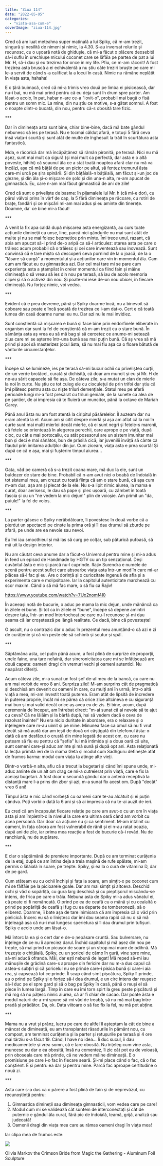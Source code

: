 ```yaml
---
title: "Ziua 114"
date: "2022-05-05"
categories: 
  - "viata-asa-cum-e"
coverImage: "ziua-114.jpg"
---
```


Cred că am luat meteahna super matinală a lui Spiky, că m-am trezit, singură și nesilită de nimeni și nimic, la 4.30. S-au inversat rolurile și recunosc, cu o ușoară notă de ghidușie, că mi-a făcut o plăcere deosebită să-i suflu în urechiușe micului coconet care se lăfăia pe partea de pat a lui Mr. H, să-i dau și eu trezirea for once in my life. Pfiu, ce m-am răcorit! A fost trezirea asta bruscă a ei echivalentă a nu știu câte treziri bruște pe care mi le-a servit de când s-a calificat la a locui în casă. Nimic nu rămâne neplătit în viața asta, hahaha!

E o țâră buimacă, cred că mi-a trimis vreo două pe limba ei pisicească, dar nu-i bai, nu mă mai prind pentru că eu deja sunt în drum spre parter. Am lăsat-o acolo, în pat, habar n-are ce-a "lovit-o", probabil mai bagă o fisă pentru un somn mic. La mine, din nu știu ce motive, s-a gătat somnul. A fost o noapte dintr-o bucată, din nou, pentru că-s obosită tare fizic. 

\*\*\*

Dar în dimineața asta sunt bine, chiar bine-bine, dacă mă bate gândul nebunesc să ies pe terasă. Nu e tocmai călduț afară, e totuși 5 fără ceva însă viața-i scurtă și sunt atât de multe de înghesuit la trăit în scurtătura asta fantastică.

Mda, e răcorică dar mă încăpățânez să rămân pironită, pe terasă. Nici nu mă așez, sunt mai mult ca sigură (și mai mult ca perfectă, dar asta e o altă poveste, hihihi) că scaunul ăla ce a stat toată noaptea afară clar nu mă va încălzi, așa că mă bâțâi de pe un picior pe altul, să fentez tremurul ăsta care-mi urcă pe șira spinării. Și din bâțâială-n bâțâială, am făcut și-un joc de glezne, și din ăla și-o mișcare de șold și din una-n alta, m-am apucat de gimnastică. Eu, care n-am mai făcut gimnastică de ani de zile!

Cred că sunt o priveliște de basme: în pijamalele lui Mr. h (că mi-e dor), cu părul vâlvoi prins în vârf de cap, la 5 fără dimineața pe răcoare, cu rotiri de brațe, fandări și ce mișcări mi-am mai adus și eu aminte din tinerețe. Doamne, da' ce bine mi-a făcut! 

\*\*\*

A venit la fix apa caldă după mișcarea asta energizantă, au curs toate acțiunile dimineții ca unse, line, parcă nici gândurile nu mai sunt atât de multe și nu se mai foiesc bezmetice prin minte. Îmi trece unul, razant, că abia am apucat să-l prind de-o aripă ca să-l articulez: starea asta pe care o trăiesc acum probabil că o trăiesc și cei care inventează sau inovează. Sunt convinsă că e tare mișto să descoperi ceva pornind de la o joacă, de la o "lăsare să curgă" a momentului și a acțiunilor care vin în momentul ăla. Cam cum am făcut eu cu gimnastica azi. Dar cel mai tare mi se pare cum experiența asta a ștampilat în creier momentul ca fiind fain și mâine dimineață o să vreau să ies din nou pe terasă, să iau de acolo memoria clipei și să o activez din nou. Și poate-mi iese de-un nou obicei, în fiecare dimineață. Nu forțez nimic, voi vedea.

\*\*\*

Evident că e prea devreme, până și Spiky doarme încă, nu a binevoit să coboare sau poate e încă șocată de trezirea ce i-am dat-o. Cert e că toată lumea din casă doarme numai eu nu. Dar azi nu le mai invidiez. 

Sunt conștientă că mișcarea e bună și face bine prin endorfinele eliberate în organism dar sunt la fel de conștientă că m-am trezit cu o stare bună. În sămânța asta aș vrea eu să mă bag și să cercetez ce anume-mi setează ziua care mi se așterne într-una bună sau mai puțin bună. Că aș vrea să mă prind și apoi să masterizez jocul ăsta, să nu mai fiu așa ca o floare bătută de vânturile circumstanțelor. 

\*\*\*

Începe să se lumineze, ies pe terasă să-mi bucur ochii cu priveliștea curții, de-un verde brotăcel, curată și dichisită, că doar am muncit și eu și Mr. H de ne-au sărit capacele să fie așa. De câteva zile, s-a mutat un clan de mierle la noi în curte. Nu știu ce tot culeg ele cu cioculețul de prin trifoi dar știu că îmi plătesc pentru asta cu niște triluri demențiale. Statul meu pe afară perioade lungi mi-a fost presărat cu triluri geniale, de la sunete ca alea de pe șantier, de ai impresia că te fluieră un muncitor, până la octave de Mariah Carey. 

Până anul ăsta nu am fost atentă la ciripitul păsărelelor. Îl auzeam dar nu eram atentă la el. Acum am și citit despre mierlă și așa am aflat că la noi în curte sunt mai mulți mierloi decât mierle, că ei sunt negri și fetele-s maronii, că fetele se orientează în alegerea perechii, care apropo e pe viață, după cioc, cu cât e mai portocaliu, cu atât posesorul are un sistem imunitar mai bun și deci e mai sănătos, bun de prăsilă cică, iar juvenilii învăță să cânte ca flautul prin imitarea adulților din jur. Cum ziceam, viața asta e prea scurtă! Și după ce că e așa, mai și fușterim timpul aiurea…

\*\*\*

Gata, văd pe cameră că s-a trezit coana mare, mă duc la ele, sunt un buldozer de stare de bine. Probabil că n-am avut nici o boabă de îndoială în tot sistemul meu, am crezut cu toată ființa că am o stare bună, că așa cum m-am dus, așa am și plecat de la ele. Nu s-a lipit nimic aiurea, la mama e curat, doar aerisesc, le dau să pape și plec ușoară, cu zâmbet în toată fascia și cu un "ne vedem la mic dejun!" plin de voioșie. Am primit un "da, puiule!" la fel de voios. 

\*\*\*

La parter găsesc o Spiky nerăbdătoare, îi povestesc în două vorbe că a pierdut un spectacol pe cinste la prima oră și îi dau drumul să zburde pe afară, pe unde are ea nevoie sau nevoi.

Eu îmi iau smoothieul și mă las să curg pe colțar, sub păturică pufoasă, să mă uit la design interior.

Nu am căutat ceva anume dar a făcut-o Universul pentru mine și mi-a adus în feed un episod de Handmade by HGTV cu un tip senzațional. Deși cuvântul ăsta e mic și parcă nu-l cuprinde. Rajiv Surendra e numele de scenă pentru acest suflet care absoarbe viața asta într-un mod în care mi-ar plăcea să-l fac și eu. Are o dorință și o curiozitate ingenuă de afla și a experimenta care e molipsitoare. Iar la capitolul autenticitate marchează cu scor maxim. Când o să mă fac mare, o să fiu ca Rajiv!

https://www.youtube.com/watch?v=7Uo2nomf4I0

În aceeași notă de bucurie, o aduc pe mama la mic dejun, unde mănâncă ca în zilele ei bune. Și tot ca în zilele ei "bune", începe să depene amintiri despre tata, într-un mod întortocheat pe care nu-l recunosc și-mi dau seama că iar croșetează pe lângă realitate. Ce dacă, bine că povestește! 

O ascult, nu o contrazic dar o aduc în prezentul meu anunțând-o că azi e zi de curățenie și că vin peste ele să schimb și scutur și spăl. 

\*\*\*

Săptămâna asta, cel puțin până acum, a fost plină de surprize de proporții, unele faine, una tare nefaină, dar sincronicitatea care mi se înfățișează are două capete: oameni dragi din vremuri vechi și oameni autentici. Nu neapărat diferiți.

Acum câteva zile, m-a sunat un fost șef de-al meu de la bancă, cu care nu am mai vorbit de vreo 8 ani. Surpriza zilei! M-am surprins cât de pragmatică și deschisă am devenit cu oameni în care, cu mulți ani în urmă, într-o altă viață a mea, mi-am investit toată puterea. Eram atât de lipsită de încredere în puterea proprie, încât mi se părea că orice zice altcineva e cu siguranță mai bun și mai valid decât orice aș avea eu de zis. Ei bine, acum, după ceremonia de început, am întrebat direct: "m-ai sunat că ai nevoie să te ajut cu ceva? Că ne lălăim și la bârfă după, hai să vedem dacă e ceva de rezolvat înainte!" Nu era nicio duritate în abordare, era o relaxare și o înțelegere care m-au uimit și pe mine. Minunea face ca omul să nu fi vrut decât să mă audă dar am ieșit de două ori câștigată din telefonul ăsta: o dată că am desfăcut o crustă din mine legată de acest om, cu care nu puteam să fiu eu pentru că "șefia" lui mă intimida și a doua oară că uite, sunt oameni care-și aduc aminte și mă sună și după opt ani. Asta relaționată la lecția primită ieri de la mama Geta și modul cum Sadhguru definește atât de frumos karma: modul cum viața ta atinge alte vieți.

Dintr-o vorbă-n alta, aflu că a trecut la bugetari și când îmi spune unde, mi-aduc aminte de un alt om drag ce mi-a cutreierat prin viață, care e fix la aceiași bugetari. A fost doar o secundă gândul dar o antenă receptivă la distanță mare l-a prins din zbor și azi, m-a sunat fix acest om. După "decât" vreo 6 ani!

Timpul ăsta e mic când vorbești cu oameni care te-au alcătuit și ei puțin cândva. Poți vorbi o dată la 6 ani și să ai impresia că nu te-ai auzit de ieri. 

Eu cred că am încapsulat fiecare relație pe care am avut-o cu un om în viața asta și am împietrit-o la nivelul la care era ultima oară când am vorbit cu acea persoană. Dar doar ca acțiune nu și ca sentiment. M-am întâlnit cu oameni, în fața cărora am fost vulnerabil de rănit și ei n-au ratat ocazia, după ani de zile, iar prima mea reacție a fost de bucurie că-i revăd. Nu de ranchiună, nu de supărare.

\*\*\*

E clar o săptămână de premiere importante. După ce am terminat curățenia de la etaj, după ce am întins deja a treia mașină de rufe spălate, mi-am permis o lălăială în soare, pe trepte. Spiky, și ea la o cură de vitamina D, dar de pe gard. 

Cum stăteam eu cu ochii închiși și fața la soare, am simțit-o pe coconet cum mi se fâlfâie pe la picioarele goale. Dar am mai simțit și altceva. Deschid ochi și văd o sopârliță, cu gura larg deschisă și cu pieptișorul miscându-se intens, de frica pe care o trăia. Nebuna asta de Spiky mi-a adus vânatul ei, că poate oi fi nemâncată. O prind pe ea de ceafă cu o mână și cu cealaltă o prind pe șopârliță de ceafă și fug cu ea departe de tomberoneză, să o eliberez. Doamne, îi bate așa de tare inimioara că am împresia că o văd prin pielicică. Încerc eu să o liniștesc dar îmi dau seama rapid că nu o să mă înțeleagă așa că nu-i mai lungesc sperietura și îi dau drumul prin tufișuri. Spiky e acolo unde am lăsat-o.

Mă întorc la ea și o cert dar e de-o nepăsare cruntă. Sau bulversare, nu înțelege de ce nu îi apreciez darul. Închid capitolul și mă așez din nou pe trepte, să mai prind un picușor de soare și un strop mai mare de odihnă. Mă trezește o chițăială. Spiky, cu un șoricel de câmp în gură, vine spre mine, să-mi aducă ofranda. Măi, dar ești nebună de legat! Mă reped să-mi iau mănușile de grădină care-s aproape din fericire dar nu m-a dus capul că astea-s subțiri și că șoricelul nu se prinde care-i pisica bună și care-i aia rea, și capsează tot ce prinde. Îl scap când simt pișcătura, Spiky îl prinde, eu o prind pe Spiky și o forțez să-i dea drumul, e un circ intens dar reușesc să-l duc pe el spre gard și să o bag pe Spiky în casă, până o reuși el să plece în lumea largă. Timp în care eu îmi torn spirt la greu peste pișcătură și mă rog să nu pățesc nimic aiurea, că ar fi chiar de cacao. Dar poate ăsta e modul naturii de a-mi spune să-mi văd de treabă, să nu mă mai bag între pradă și prădător. Da, ok. Data viitoare o să fac fix la fel, nu mă pot abține.

\*\*\*

Mama nu a vrut și prânz, lucru pe care de altfel îl așteptam la cât de bine a mâncat de dimineață, eu am transplantat răsadurile în pământ nou, cu compost, am terminat curățenia și la parter și retușurile pe terasă și 4 ore mai târziu s-a făcut 19. Când, I have no idea… Îi duc sucul, îi dau medicamentele și vrea somn, că e tare obosită. Nu înțeleg cum vine asta, muncesc eu dar e ea obosită, însă nu comentez, îi zic cât pot eu de voioasă, prin oboseala care mă prinde, că ne vedem mâine dimineață. E o promisiune pe care i-o fac în fiecare seară. Și-mi place când o fac, că o fac conștient. E și pentru ea dar și pentru mine. Parcă fac aproape certitudine o nouă zi.

\*\*\*

Asta care s-a dus ca o părere a fost plină de fain și de neprevăzut, cu recunoștință pentru:

1. Gimnastica dimineții sau dimineața gimnasticii, vom vedea care pe care!
2. Modul cum mi se validează cât suntem de interconectați și cât de puternic e gândul ăla curat, fără pic de îndoială, teamă, grijă, analiză sau judecată!
3. Oamenii dragi din viața mea care au rămas oameni dragi în viața mea!

Iar clipa mea de frumos este:

![](images/aluminum-768x1024.jpeg)

Olivia Markov the Crimson Bride from Magic the Gathering - Aluminum Foil Sculpture
